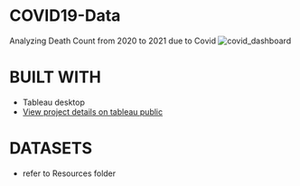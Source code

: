 # COVID19-Data
Analyzing Death Count from 2020 to 2021 due to Covid
![covid_dashboard](https://user-images.githubusercontent.com/98756703/178983041-59b80e20-a468-4842-aa82-e012b34aeee8.png)

# BUILT WITH 
- Tableau desktop
- [View project details on tableau public](https://public.tableau.com/views/CovidDashboard_16577267153030/Dashboard1?:language=en-US&:display_count=n&:origin=viz_share_link)
# DATASETS 
- refer to Resources folder
